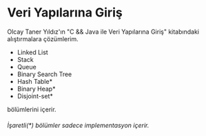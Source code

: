 # Veri Yapılarına Giriş
Olcay Taner Yıldız'ın "C && Java ile Veri Yapılarına Giriş" kitabındaki alıştırmalara çözümlerim.

* Linked List 
* Stack
* Queue
* Binary Search Tree
* Hash Table*
* Binary Heap*
* Disjoint-set*

bölümlerini içerir. 

###### İşaretli(*) bölümler sadece implementasyon içerir.
